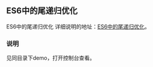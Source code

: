 ## ES6中的尾递归优化

ES6中的尾递归优化
详细说明的地址：[ES6中的尾递归优化](http://www.zhuyuntao.cn/2019/05/26/es6中的尾递归优化/)。

### 说明

见同目录下demo，打开控制台查看。
